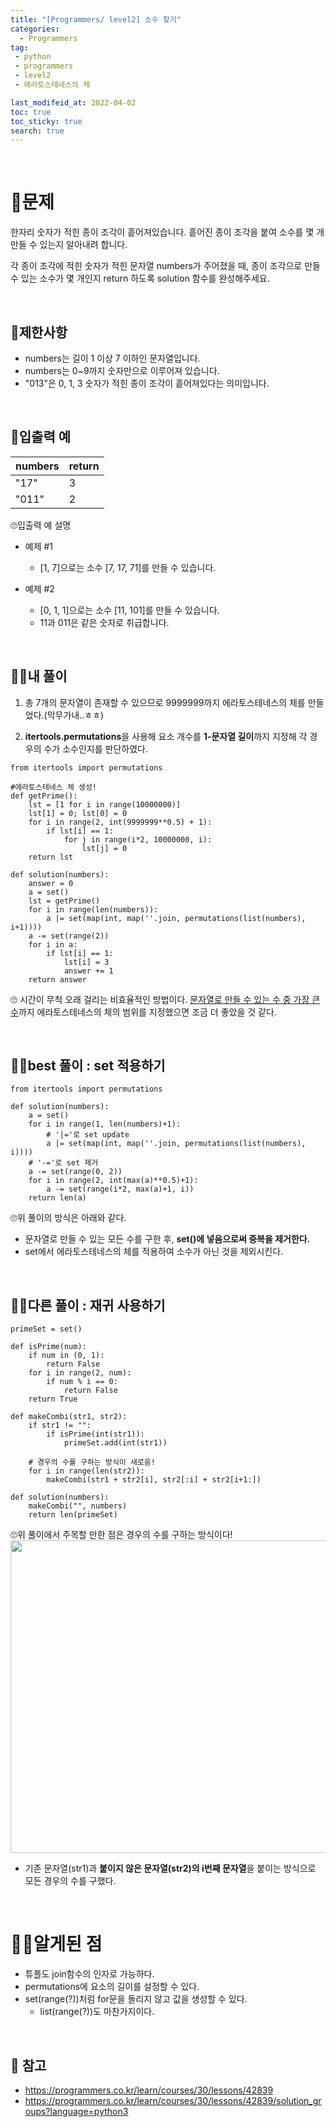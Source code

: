 ```yaml
---
title: "[Programmers/ level2] 소수 찾기"
categories:
  - Programmers
tag:
 - python
 - programmers
 - level2
 - 에라토스테네스의 체

last_modifeid_at: 2022-04-02
toc: true
toc_sticky: true
search: true
---
```


<br>

# 👩문제
한자리 숫자가 적힌 종이 조각이 흩어져있습니다. 흩어진 종이 조각을 붙여 소수를 몇 개 만들 수 있는지 알아내려 합니다.

각 종이 조각에 적힌 숫자가 적힌 문자열 numbers가 주어졌을 때, 종이 조각으로 만들 수 있는 소수가 몇 개인지 return 하도록 solution 함수를 완성해주세요.

<br>

## 👩제한사항
* numbers는 길이 1 이상 7 이하인 문자열입니다.
* numbers는 0~9까지 숫자만으로 이루어져 있습니다.
* "013"은 0, 1, 3 숫자가 적힌 종이 조각이 흩어져있다는 의미입니다.

<br>

## 👩입출력 예

|numbers|return|
|-------|------|
|"17"|3|
|"011"|2|

🙄입출력 예 설명
* 예제 #1
  * [1, 7]으로는 소수 [7, 17, 71]를 만들 수 있습니다.

* 예제 #2
  * [0, 1, 1]으로는 소수 [11, 101]를 만들 수 있습니다.
  * 11과 011은 같은 숫자로 취급합니다.

<br>

## 🙋‍♀️내 풀이
1. 총 7개의 문자열이 존재할 수 있으므로 9999999까지 에라토스테네스의 체를 만들었다.(막무가내..ㅎㅎ)

2. **itertools.permutations**을 사용해 요소 개수를 **1-문자열 길이**까지 지정해 각 경우의 수가 소수인지를 판단하였다.

```
from itertools import permutations

#에라토스테네스 체 생성!
def getPrime():
    lst = [1 for i in range(10000000)]
    lst[1] = 0; lst[0] = 0
    for i in range(2, int(9999999**0.5) + 1):
        if lst[i] == 1:
            for j in range(i*2, 10000000, i):
                lst[j] = 0
    return lst      

def solution(numbers):
    answer = 0
    a = set()
    lst = getPrime()
    for i in range(len(numbers)):
        a |= set(map(int, map(''.join, permutations(list(numbers), i+1))))
    a -= set(range(2))
    for i in a:
        if lst[i] == 1:
            lst[i] = 3
            answer += 1
    return answer
```
🙄 시간이 무척 오래 걸리는 비효율적인 방법이다. <u>문자열로 만들 수 있는 수 중 가장 큰 수</u>까지 에라토스테네스의 체의 범위를 지정했으면 조금 더 좋았을 것 같다. 

<br>

## 🙋‍♀️best 풀이 : set 적용하기

```
from itertools import permutations

def solution(numbers):
    a = set()
    for i in range(1, len(numbers)+1):
        # '|='로 set update
        a |= set(map(int, map(''.join, permutations(list(numbers), i))))
    # '-='로 set 제거
    a -= set(range(0, 2))
    for i in range(2, int(max(a)**0.5)+1):
        a -= set(range(i*2, max(a)+1, i))
    return len(a)
```

🙄위 풀이의 방식은 아래와 같다.
* 문자열로 만들 수 있는 모든 수를 구한 후, **set()에 넣음으로써 중복을 제거한다.**
* set에서 에라토스테네스의 체를 적용하여 소수가 아닌 것을 제외시킨다.

<br>

## 🙋‍♀️다른 풀이 : 재귀 사용하기

```
primeSet = set()

def isPrime(num):
    if num in (0, 1):
        return False
    for i in range(2, num):
        if num % i == 0:
            return False
    return True

def makeCombi(str1, str2):
    if str1 != "":
        if isPrime(int(str1)):
            primeSet.add(int(str1))
          
    # 경우의 수를 구하는 방식이 새로움!
    for i in range(len(str2)):
        makeCombi(str1 + str2[i], str2[:i] + str2[i+1:])

def solution(numbers):
    makeCombi("", numbers)
    return len(primeSet)
```

🙄위 풀이에서 주목할 만한 점은 경우의 수를 구하는 방식이다!
<img src = "https://ifh.cc/g/3xr0pb.jpg" width = 600 height = 500>
* 기존 문자열(str1)과 **붙이지 않은 문자열(str2)의 i번째 문자열**을 붙이는 방식으로 모든 경우의 수를 구했다.

<br>

# 🙇‍♀️알게된 점
* 튜플도 join함수의 인자로 가능하다.
* permutations에 요소의 길이를 설정할 수 있다.
* set(range(?))처럼 for문을 돌리지 않고 값을 생성할 수 있다.
  * list(range(?))도 마찬가지이다.

<br>

## 📃 참고
* <https://programmers.co.kr/learn/courses/30/lessons/42839>
* <https://programmers.co.kr/learn/courses/30/lessons/42839/solution_groups?language=python3>